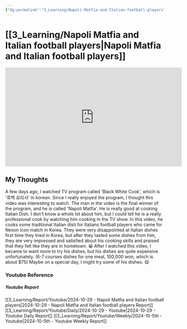 ```yaml
---
{"dg-permalink":"3_Learning/Napoli-Matfia-and-Italian-football-players","created-date":"2024-10-29 10:56:01 am","date":"2024-10-29","type":"youtube","tags":["youtube","entertainment"],"aliases":null,"youtuber":"슛포러브","channelName":"슛포러브","link":"https://www.youtube.com/watch?v=-CVvWNwjU48","img":"https://img.youtube.com/vi/-CVvWNwjU48/0.jpg","dg-publish":true,"permalink":"/3_Learning/Napoli-Matfia-and-Italian-football-players/","dgPassFrontmatter":true,"noteIcon":"1"}
---
```



# [[3_Learning/Napoli Matfia and Italian football players\|Napoli Matfia and Italian football players]]


<div class="container-root"><span></span></div><div><div class="container-root"><iframe width="560" height="315" src="https://www.youtube.com/embed/-CVvWNwjU48" title="YouTube video player" frameborder="0" allow="accelerometer; autoplay; clipboard-write; encrypted-media; gyroscope; picture-in-picture; web-share" allowfullscreen=""></iframe></div></div>

## My Thoughts
A few days ago, I watched TV program called 'Black White Cook', which is '흑백 요리사' in korean.
Since I really enjoyed the program, I thought this video was interesting to watch.
The man in the video is the final winner of the program, and he is called 'Napoli Matfia'.
He is really good at cooking Italian Dish.
I don't know a whole lot about him, but I could tell he is a really professional cook by watching him cooking in the TV show.
In this video, he cooks some traditional Italian dish for Italians football players who came for Nexon Icon match in Korea.
They were very disappointed at Italian dishes first time they tried in Korea, but after they tasted some dishes from him, they are very impressed and satisfied about his cooking skills and praised that they felt like they are in hometown. 😀
After I watched this video, I became to want more to try his dishes, but his dishes are quite expensive unfortunately. (6-7 courses dishes for one meal, 100,000 won, which is about $75)
Maybe on a special day, I might try some of his dishes. 😋












### Youtube Reference
##### Youtube Report
[[3_Learning/Report/Youtube/2024-10-29 - Napoli Matfia and Italian football players\|2024-10-29 - Napoli Matfia and Italian football players Report]]
[[3_Learning/Report/Youtube/Daily/2024-10-29 - Youtube\|2024-10-29 - Youtube Daily Report]]
[[3_Learning/Report/Youtube/Weekly/2024-10-5th - Youtube\|2024-10-5th - Youtube Weekly Report]]

